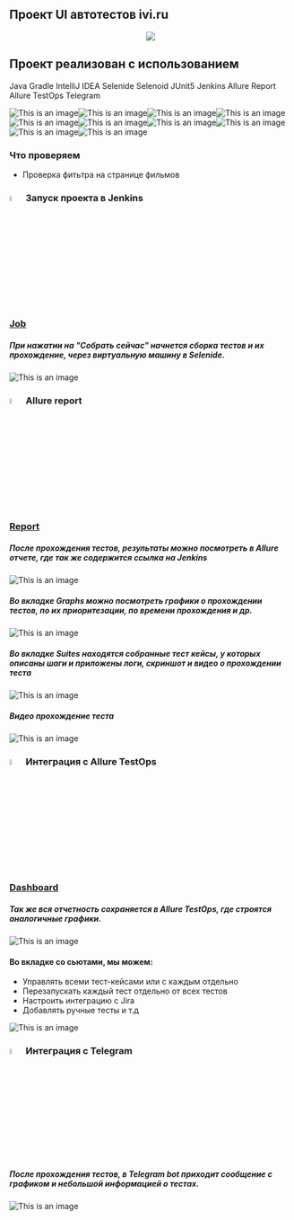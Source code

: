 ## Проект UI автотестов ivi.ru

<p align="center">
<a href="https://www.ivi.ru/"><img src="images/logos/ivi-logo.png"/></a>

## Проект реализован с использованием
Java Gradle IntelliJ IDEA Selenide Selenoid JUnit5 Jenkins Allure Report Allure TestOps Telegram

![This is an image](/images/logos/Java.png)![This is an image](/images/logos/Gradle.png)![This is an image](/images/logos/Intelij_IDEA.png)![This is an image](/images/logos/Selenide.png)![This is an image](/images/logos/Selenoid.png)![This is an image](/images/logos/JUnit5.png)![This is an image](/images/logos/Jenkins.png)![This is an image](/images/logos/Allure_Report.png)![This is an image](/images/logos/AllureTestOps.png)![This is an image](/images/logos/Telegram.png)

<!-- Тест кейсы -->

### Что проверяем
* Проверка фитьтра на странице фильмов


### <img width="5%" title="Jenkins" src="images/logos/Jenkins.png"> Запуск проекта в Jenkins

### [Job](https://jenkins.autotests.cloud/job/c20-Stayarr-ivi-ui-tests/)

##### При нажатии на "Собрать сейчас" начнется сборка тестов и их прохождение, через виртуальную машину в Selenide.
![This is an image](images/screenshots/jenkins_screenshot.png)

<!-- Allure report -->

### <img width="5%" title="Allure Report" src="images/logos/Allure_Report.png"> Allure report
### [Report](https://jenkins.autotests.cloud/job/c20-Stayarr-ivi-ui-tests/allure/)
##### После прохождения тестов, результаты можно посмотреть в Allure отчете, где так же содержится ссылка на Jenkins
![This is an image](images/screenshots/allure_dashboard_screenshot.png)

##### Во вкладке Graphs можно посмотреть графики о прохождении тестов, по их приоритезации, по времени прохождения и др.
![This is an image](images/screenshots/allure_graphs_screenshot.png)

##### Во вкладке Suites находятся собранные тест кейсы, у которых описаны шаги и приложены логи, скриншот и видео о прохождении теста
![This is an image](images/screenshots/allure_suites_screenshot.png)

##### Видео прохождение теста
![This is an image](images/screenshots/test_ui.gif)

<!-- Allure TestOps -->

### <img width="5%" title="Allure TestOps" src="images/logos/AllureTestOps.png"> Интеграция с Allure TestOps

### [Dashboard](https://allure.autotests.cloud/project/3608/dashboards)

##### Так же вся отчетность сохраняется в Allure TestOps, где строятся аналогичные графики.
![This is an image](images/screenshots/allure_testops_dashboard_screenshot.png)

#### Во вкладке со сьютами, мы можем:
- Управлять всеми тест-кейсами или с каждым отдельно
- Перезапускать каждый тест отдельно от всех тестов
- Настроить интеграцию с Jira
- Добавлять ручные тесты и т.д

![This is an image](images/screenshots/allure_suites_screenshot.png)


<!-- Telegram -->

### <img width="5%" title="Telegram" src="images/logos/Telegram.png"> Интеграция с Telegram
##### После прохождения тестов, в Telegram bot приходит сообщение с графиком и небольшой информацией о тестах.

![This is an image](images/screenshots/tg_bot_schreenshot.png)